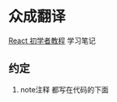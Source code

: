 # 众成翻译
[React 初学者教程](http://zcfy.baomitu.com/@bigshaw/article?page=3)
学习笔记

## 约定
1. note注释 都写在代码的下面

